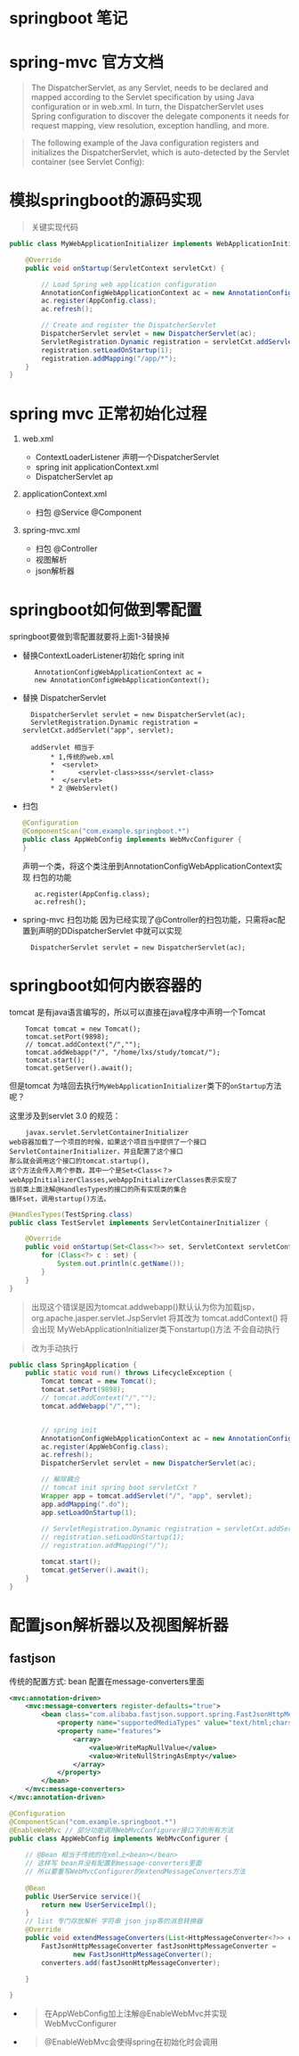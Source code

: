 # springboot 笔记
# spring-mvc 官方文档

> The DispatcherServlet, as any Servlet, needs to be declared and mapped according to the
Servlet specification by using Java configuration 
or in web.xml. In turn, the DispatcherServlet uses Spring
configuration to discover the delegate components it needs
for request mapping, view resolution, exception handling, 
and more.

> The following example of the Java configuration registers 
and initializes the DispatcherServlet, 
which is auto-detected by the Servlet container 
(see Servlet Config):

# 模拟springboot的源码实现
> 关键实现代码  
```java
public class MyWebApplicationInitializer implements WebApplicationInitializer {

    @Override
    public void onStartup(ServletContext servletCxt) {

        // Load Spring web application configuration
        AnnotationConfigWebApplicationContext ac = new AnnotationConfigWebApplicationContext();
        ac.register(AppConfig.class);
        ac.refresh();

        // Create and register the DispatcherServlet
        DispatcherServlet servlet = new DispatcherServlet(ac);
        ServletRegistration.Dynamic registration = servletCxt.addServlet("app", servlet);
        registration.setLoadOnStartup(1);
        registration.addMapping("/app/*");
    }
}
```
# spring mvc 正常初始化过程

1. web.xml 
    
    - ContextLoaderListener 声明一个DispatcherServlet
    - spring init  applicationContext.xml
    - DispatcherServlet  ap 
    
2. applicationContext.xml
    - 扫包 @Service @Component 
    
3. spring-mvc.xml
    - 扫包 @Controller
    - 视图解析
    - json解析器

# springboot如何做到零配置
springboot要做到零配置就要将上面1-3替换掉

- 替换ContextLoaderListener初始化 spring init

         AnnotationConfigWebApplicationContext ac = 
         new AnnotationConfigWebApplicationContext();


- 替换 DispatcherServlet
    
     
        DispatcherServlet servlet = new DispatcherServlet(ac);
        ServletRegistration.Dynamic registration = servletCxt.addServlet("app", servlet);
            
        addServlet 相当于
             * 1,传统的web.xml
             *  <servlet>
             *      <servlet-class>sss</servlet-class>
             *  </servlet>
             * 2 @WebServlet()
- 扫包
    
    ```java
    @Configuration
    @ComponentScan("com.example.springboot.*")
    public class AppWebConfig implements WebMvcConfigurer {
    }
    ```
    声明一个类，将这个类注册到AnnotationConfigWebApplicationContext实现
    扫包的功能
         
         ac.register(AppConfig.class);
         ac.refresh();
- spring-mvc 扫包功能
    因为已经实现了@Controller的扫包功能，只需将ac配置到声明的DDispatcherServlet
    中就可以实现
    
        DispatcherServlet servlet = new DispatcherServlet(ac);

# springboot如何内嵌容器的
tomcat 是有java语言编写的，所以可以直接在java程序中声明一个Tomcat
            
        Tomcat tomcat = new Tomcat();
        tomcat.setPort(9898);
        // tomcat.addContext("/","");
        tomcat.addWebapp("/", "/home/lxs/study/tomcat/");
        tomcat.start();
        tomcat.getServer().await();

但是tomcat 为啥回去执行`MyWebApplicationInitializer`类下的`onStartup`方法呢？

这里涉及到servlet 3.0 的规范：
    
        javax.servlet.ServletContainerInitializer
    web容器加载了一个项目的时候，如果这个项目当中提供了一个接口ServletContainerInitializer，并且配置了这个接口
    那么就会调用这个接口的tomcat.startup(),
    这个方法会传入两个参数，其中一个是Set<Class<？> webAppInitializerClasses,webAppInitializerClasses表示实现了
    当前类上面注解@HandlesTypes的接口的所有实现类的集合
    循环set，调用startup()方法。
```java
@HandlesTypes(TestSpring.class)
public class TestServlet implements ServletContainerInitializer {

    @Override
    public void onStartup(Set<Class<?>> set, ServletContext servletContext) throws ServletException {
        for (Class<?> c : set) {
            System.out.println(c.getName());
        }
    }
}

```    

>出现这个错误是因为tomcat.addwebapp()默认认为你为加载jsp，org.apache.jasper.servlet.JspServlet 
将其改为 tomcat.addContext() 将会出现 MyWebApplicationInitializer类下onstartup()方法
不会自动执行

>改为手动执行
```java
public class SpringApplication {
    public static void run() throws LifecycleException {
        Tomcat tomcat = new Tomcat();
        tomcat.setPort(9898);
        // tomcat.addContext("/","");
        tomcat.addWebapp("/","");


        // spring init
        AnnotationConfigWebApplicationContext ac = new AnnotationConfigWebApplicationContext();
        ac.register(AppWebConfig.class);
        ac.refresh();
        DispatcherServlet servlet = new DispatcherServlet(ac);

        // 解除耦合
        // tomcat init spring boot servletCxt ?
        Wrapper app = tomcat.addServlet("/", "app", servlet);
        app.addMapping(".do");
        app.setLoadOnStartup(1);
        
        // ServletRegistration.Dynamic registration = servletCxt.addServlet("app", servlet);
        // registration.setLoadOnStartup(1);
        // registration.addMapping("/");

        tomcat.start();
        tomcat.getServer().await();
    }
}
```
# 配置json解析器以及视图解析器
## fastjson
 传统的配置方式:  bean 配置在message-converters里面
```xml
<mvc:annotation-driven>
    <mvc:message-converters register-defaults="true">
        <bean class="com.alibaba.fastjson.support.spring.FastJsonHttpMessageConverter">
            <property name="supportedMediaTypes" value="text/html;charset=UTF-8"/>
            <property name="features">
                <array>
                    <value>WriteMapNullValue</value>
                    <value>WriteNullStringAsEmpty</value>
                </array>
            </property>
        </bean>
    </mvc:message-converters>
</mvc:annotation-driven>

```
    
```java
@Configuration
@ComponentScan("com.example.springboot.*")
@EnableWebMvc // 部分功能调用WebMvcConfigurer接口下的所有方法
public class AppWebConfig implements WebMvcConfigurer {
    
    // @Bean 相当于传统的在xml上<bean></bean>
    // 这样写 bean并没有配置到message-converters里面
    // 所以要重写WebMvcConfigurer的extendMessageConverters方法
    
    @Bean
    public UserService service(){
        return new UserServiceImpl();
    }
    // list 专门存放解析 字符串 json jsp等的消息转换器
    @Override
    public void extendMessageConverters(List<HttpMessageConverter<?>> converters) {
        FastJsonHttpMessageConverter fastJsonHttpMessageConverter =
                new FastJsonHttpMessageConverter();
        converters.add(fastJsonHttpMessageConverter);

    }
    
}
```
- > 在AppWebConfig加上注解@EnableWebMvc并实现WebMvcConfigurer
- > @EnableWebMvc会使得spring在初始化时会调用



  


